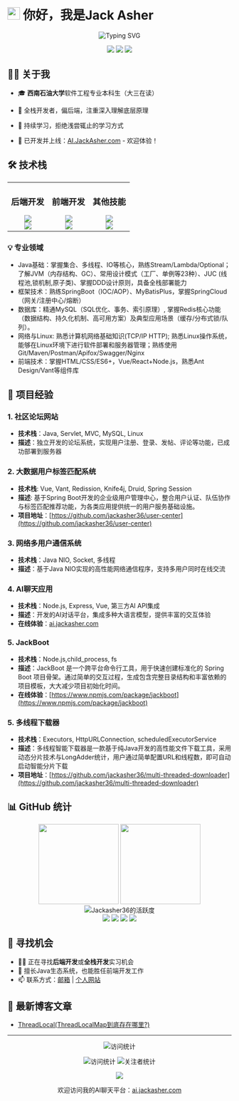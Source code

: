 # <img src="https://media.giphy.com/media/hvRJCLFzcasrR4ia7z/giphy.gif" width="28"> 你好，我是Jack Asher

<div align="center">
  <img src="https://readme-typing-svg.demolab.com?font=Fira+Code&pause=1000&width=435&lines=全栈开发者+%7C+软件工程学生;深入学习+%7C+热爱技术;欢迎访问我的AI聊天项目!" alt="Typing SVG" />
</div>

<p align="center">
  <a href="https://ai.jackasher.com"><img src="https://img.shields.io/badge/网站-AI.JackAsher.com-4285F4?style=for-the-badge&logo=Google-Chrome&logoColor=white"></a>
  <a href="mailto:jackasher36@gmail.com"><img src="https://img.shields.io/badge/Email-jackasher36@gmail.com-D14836?style=for-the-badge&logo=gmail&logoColor=white"></a>
  <a href="https://jackasher36.github.io"><img src="https://img.shields.io/badge/GitHub-Jackasher36-181717?style=for-the-badge&logo=github&logoColor=white"></a>
</p>


## 👨‍💻 关于我

- 🎓 **西南石油大学**软件工程专业本科生（大三在读）
- 🚀 全栈开发者，偏后端，注重深入理解底层原理
- 🌱 持续学习，拒绝浅尝辄止的学习方式

- 🔗 已开发并上线：[AI.JackAsher.com](https://ai.jackasher.com) - 欢迎体验！

## 🛠️ 技术栈

<table>
  <tr>
    <td valign="top" width="33%">
      <h3>后端开发</h3>
      <div align="center">  
        <img src="https://skillicons.dev/icons?i=java,spring,mysql,redis,maven,nginx" /><br>
        <img src="https://skillicons.dev/icons?i=linux,docker" />
      </div>
    </td>
    <td valign="top" width="33%">
      <h3>前端开发</h3>
      <div align="center">  
        <img src="https://skillicons.dev/icons?i=html,css,js,ts" /><br>
        <img src="https://skillicons.dev/icons?i=vue,react,nodejs" />
      </div>
    </td>
    <td valign="top" width="33%">
      <h3>其他技能</h3>
      <div align="center">  
        <img src="https://skillicons.dev/icons?i=git,github,vscode,idea" /><br>
        <img src="https://skillicons.dev/icons?i=md,py,c" />
      </div>
    </td>
  </tr>
</table>

### 💡 专业领域
+	Java基础：掌握集合、多线程、IO等核心，熟练Stream/Lambda/Optional；了解JVM（内存结构、GC）、常用设计模式（工厂、单例等23种）、JUC (线程池,锁机制,原子类)、掌握DDD设计原则，具备全栈部署能力
+	框架技术：熟练SpringBoot（IOC/AOP）、MyBatisPlus，掌握SpringCloud（网关/注册中心/熔断）
+	数据库：精通MySQL（SQL优化、事务、索引原理）, 掌握Redis核心功能（数据结构、持久化机制、高可用方案）及典型应用场景（缓存/分布式锁/队列）。
+	网络与Linux: 熟悉计算机网络基础知识(TCP/IP  HTTP); 熟悉Linux操作系统，能够在Linux环境下进行软件部署和服务器管理；熟练使用Git/Maven/Postman/Apifox/Swagger/Nginx
+	前端技术：掌握HTML/CSS/ES6+，Vue/React+Node.js，熟悉Ant Design/Vant等组件库

## 🚀 项目经验

### 1. 社区论坛网站
- **技术栈**：Java, Servlet, MVC, MySQL, Linux
- **描述**：独立开发的论坛系统，实现用户注册、登录、发帖、评论等功能，已成功部署到服务器

### 2. 大数据用户标签匹配系统
- **技术栈**: Vue, Vant, Redission, Knife4j, Druid, Spring Session
- **描述**: 基于Spring Boot开发的企业级用户管理中心，整合用户认证、队伍协作与标签匹配推荐功能，为各类应用提供统一的用户服务基础设施。
- **项目地址**：[https://github.com/jackasher36/user-center](https://github.com/jackasher36/user-center)



### 3. 网络多用户通信系统
- **技术栈**：Java NIO, Socket, 多线程
- **描述**：基于Java NIO实现的高性能网络通信程序，支持多用户同时在线交流

### 4. AI聊天应用
- **技术栈**：Node.js, Express, Vue, 第三方AI API集成
- **描述**：开发的AI对话平台，集成多种大语言模型，提供丰富的交互体验
- **在线体验**：[ai.jackasher.com](https://ai.jackasher.com)

### 5. JackBoot
- **技术栈**：Node.js,child_process, fs
- **描述**：JackBoot 是一个跨平台命令行工具，用于快速创建标准化的 Spring Boot 项目骨架。通过简单的交互过程，生成包含完整目录结构和丰富依赖的项目模板，大大减少项目初始化时间。
- **在线体验**：[https://www.npmjs.com/package/jackboot](https://www.npmjs.com/package/jackboot)

### 5. 多线程下载器
- **技术栈**：Executors, HttpURLConnection, scheduledExecutorService
- **描述**：多线程智能下载器是一款基于纯Java开发的高性能文件下载工具，采用动态分片技术与LongAdder统计，用户通过简单配置URL和线程数，即可自动启动智能分片下载
- **项目地址**：[https://github.com/jackasher36/multi-threaded-downloader](https://github.com/jackasher36/multi-threaded-downloader)


## 📊 GitHub 统计

<div align="center">
  <img height="180em" src="https://github-readme-stats.vercel.app/api?username=Jackasher36&show_icons=true&theme=tokyonight&count_private=true&hide_border=true" />
  
  <img height="180em" src="https://github-readme-stats.vercel.app/api/top-langs/?username=Jackasher36&layout=donut&theme=tokyonight&hide_border=true&langs_count=6" />
</div>

<div align="center">
  <img src="https://github-readme-streak-stats.herokuapp.com/?user=Jackasher36&theme=tokyonight&hide_border=true" alt="Jackasher36的活跃度" />
</div>

<div align="center">
  <img src="https://img.shields.io/badge/Java-Expert-red?style=for-the-badge&logo=java" />
  <img src="https://img.shields.io/badge/Spring-Advanced-green?style=for-the-badge&logo=spring" />
  <img src="https://img.shields.io/badge/Vue-Skilled-41B883?style=for-the-badge&logo=vue.js" />
  <img src="https://img.shields.io/badge/React-Learning-61DAFB?style=for-the-badge&logo=react" />
</div>

## 🔭 寻找机会

- 👨‍💻 正在寻找**后端开发**或**全栈开发**实习机会
- 🌟 擅长Java生态系统，也能胜任前端开发工作
- 📫 联系方式：[邮箱](mailto:jackasher36@gmail.com) | [个人网站](https://jackasher36.github.io)

## 📝 最新博客文章

<!-- BLOG-POST-LIST:START -->
- [ThreadLocal(ThreadLocalMap到底存在哪里?)](https://blog.csdn.net/m0_73833369/article/details/146417982?spm=1001.2014.3001.5501)
<!-- BLOG-POST-LIST:END -->

---

<!-- 访问计数器 -->
<p align="center">
   <img src="https://img.shields.io/github/watchers/Jackasher36/Jackasher36?style=social" alt="访问统计" />
</p>

<!-- 访问计数器 -->
<p align="center">
  <img src="https://img.shields.io/github/watchers/Jackasher36/Jackasher36?style=for-the-badge&label=访客数&color=0e75b6" alt="访问统计" />
  <img src="https://img.shields.io/github/followers/Jackasher36?style=for-the-badge&label=关注者&color=success" alt="关注者统计" />
</p>

<!-- 底部信息 -->
<p align="center">
  <img src="https://forthebadge.com/images/badges/built-with-love.svg" />
</p>

<p align="center">
  欢迎访问我的AI聊天平台：<a href="https://ai.jackasher.com">ai.jackasher.com</a>
</p>


